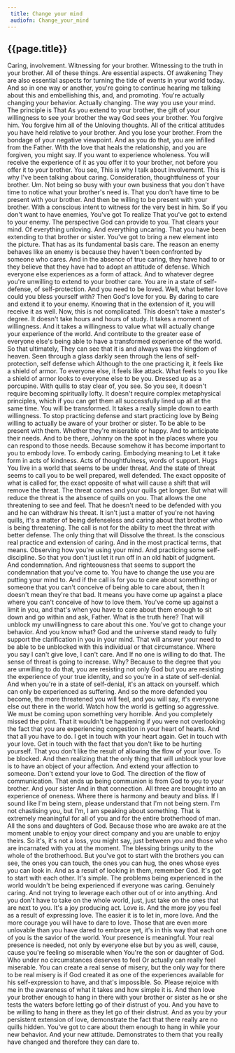 ```yaml
---
 title: Change your mind
 audiofn: Change_your_mind
---
```


## {{page.title}}

Caring, involvement. Witnessing for your brother. Witnessing to the
truth in your brother. All of these things. Are essential aspects. Of
awakening They are also essential aspects for turning the tide of events
in your world today. And so in one way or another, you're going to
continue hearing me talking about this and embellishing this, and, and
promoting. You're actually changing your behavior. Actually changing.
The way you use your mind. The principle is That As you extend to your
brother, the gift of your willingness to see your brother the way God
sees your brother. You forgive him. You forgive him all of the Unloving
thoughts. All of the critical attitudes you have held relative to your
brother. And you lose your brother. From the bondage of your negative
viewpoint. And as you do that, you are infilled from the Father. With
the love that heals the relationship, and you are forgiven, you might
say. If you want to experience wholeness. You will receive the
experience of it as you offer it to your brother, not before you offer
it to your brother. You see, This is why I talk about involvement. This
is why I've been talking about caring. Consideration, thoughtfulness of
your brother. Um. Not being so busy with your own business that you
don't have time to notice what your brother's need is. That you don't
have time to be present with your brother. And then be willing to be
present with your brother. With a conscious intent to witness for the
very best in him. So if you don't want to have enemies, You've got To
realize That you've got to extend to your enemy. The perspective God can
provide to you. That clears your mind. Of everything unloving. And
everything uncaring. That you have been extending to that brother or
sister. You've got to bring a new element into the picture. That has as
its fundamental basis care. The reason an enemy behaves like an enemy is
because they haven't been confronted by someone who cares. And in the
absence of true caring, they have had to or they believe that they have
had to adopt an attitude of defense. Which everyone else experiences as
a form of attack. And to whatever degree you're unwilling to extend to
your brother care. You are in a state of self-defense, of
self-protection. And you need to be loved. Well, what better love could
you bless yourself with? Then God's love for you. By daring to care and
extend it to your enemy. Knowing that in the extension of it, you will
receive it as well. Now, this is not complicated. This doesn't take a
master's degree. It doesn't take hours and hours of study. It takes a
moment of willingness. And it takes a willingness to value what will
actually change your experience of the world. And contribute to the
greater ease of everyone else's being able to have a transformed
experience of the world. So that ultimately, They can see that it is and
always was the kingdom of heaven. Seen through a glass darkly seen
through the lens of self-protection, self defense which Although to the
one practicing it, it feels like a shield of armor. To everyone else, it
feels like attack. What feels to you like a shield of armor looks to
everyone else to be you. Dressed up as a porcupine. With quills to stay
clear of, you see. So you see, it doesn't require becoming spiritually
lofty. It doesn't require complex metaphysical principles, which if you
can get them all successfully lined up all at the same time. You will be
transformed. It takes a really simple down to earth willingness. To stop
practicing defense and start practicing love by Being willing to
actually be aware of your brother or sister. To be able to be present
with them. Whether they're miserable or happy. And to anticipate their
needs. And to be there, Johnny on the spot in the places where you can
respond to those needs. Because somehow it has become important to you
to embody love. To embody caring. Embodying meaning to Let it take form
in acts of kindness. Acts of thoughtfulness, words of support. Hugs You
live in a world that seems to be under threat. And the state of threat
seems to call you to be well prepared, well defended. The exact opposite
of what is called for, the exact opposite of what will cause a shift
that will remove the threat. The threat comes and your quills get
longer. But what will reduce the threat is the absence of quills on you.
That allows the one threatening to see and feel. That he doesn't need to
be defended with you and he can withdraw his threat. It isn't just a
matter of you're not having quills, it's a matter of being defenseless
and caring about that brother who is being threatening. The call is not
for the ability to meet the threat with better defense. The only thing
that will Dissolve the threat. Is the conscious real practice and
extension of caring. And in the most practical terms, that means.
Observing how you're using your mind. And practicing some
self-discipline. So that you don't just let it run off in an old habit
of judgment. And condemnation. And righteousness that seems to support
the condemnation that you've come to. You have to change the use you are
putting your mind to. And if the call is for you to care about something
or someone that you can't conceive of being able to care about, then It
doesn't mean they're that bad. It means you have come up against a place
where you can't conceive of how to love them. You've come up against a
limit in you, and that's when you have to care about them enough to sit
down and go within and ask, Father. What is the truth here? That will
unblock my unwillingness to care about this one. You've got to change
your behavior. And you know what? God and the universe stand ready to
fully support the clarification in you in your mind. That will answer
your need to be able to be unblocked with this individual or that
circumstance. Where you say I can't give love, I can't care. And If no
one is willing to do that. The sense of threat is going to increase.
Why? Because to the degree that you are unwilling to do that, you are
resisting not only God but you are resisting the experience of your true
identity, and so you're in a state of self-denial. And when you're in a
state of self-denial, it's an attack on yourself. which can only be
experienced as suffering. And so the more defended you become, the more
threatened you will feel, and you will say, it's everyone else out there
in the world. Watch how the world is getting so aggressive. We must be
coming upon something very horrible. And you completely missed the
point. That it wouldn't be happening if you were not overlooking the
fact that you are experiencing congestion in your heart of hearts. And
that all you have to do. I get in touch with your heart again. Get in
touch with your love. Get in touch with the fact that you don't like to
be hurting yourself. That you don't like the result of allowing the flow
of your love. To be blocked. And then realizing that the only thing that
will unblock your love is to have an object of your affection. And
extend your affection to someone. Don't extend your love to God. The
direction of the flow of communication. That ends up being communion is
from God to you to your brother. And your sister And in that connection.
All three are brought into an experience of oneness. Where there is
harmony and beauty and bliss. If I sound like I'm being stern, please
understand that I'm not being stern. I'm not chastising you, but I'm, I
am speaking about something. That is extremely meaningful for all of you
and for the entire brotherhood of man. All the sons and daughters of
God. Because those who are awake are at the moment unable to enjoy your
direct company and you are unable to enjoy theirs. So it's, it's not a
loss, you might say, just between you and those who are incarnated with
you at the moment. The blessing brings unity to the whole of the
brotherhood. But you've got to start with the brothers you can see, the
ones you can touch, the ones you can hug, the ones whose eyes you can
look in. And as a result of looking in them, remember God. It's got to
start with each other. It's simple. The problems being experienced in
the world wouldn't be being experienced if everyone was caring.
Genuinely caring. And not trying to leverage each other out of or into
anything. And you don't have to take on the whole world, just, just take
on the ones that are next to you. It's a joy producing act. Love is. And
the more joy you feel as a result of expressing love. The easier it is
to let in, more love. And the more courage you will have to dare to
love. Those that are even more unlovable than you have dared to embrace
yet, it's in this way that each one of you is the savior of the world.
Your presence is meaningful. Your real presence is needed, not only by
everyone else but by you as well, cause, cause you're feeling so
miserable when You're the son or daughter of God. Who under no
circumstances deserves to feel Or actually can really feel miserable.
You can create a real sense of misery, but the only way for there to be
real misery is if God created it as one of the experiences available for
his self-expression to have, and that's impossible. So. Please rejoice
with me in the awareness of what it takes and how simple it is. And then
love your brother enough to hang in there with your brother or sister as
he or she tests the waters before letting go of their distrust of you.
And you have to be willing to hang in there as they let go of their
distrust. And as you by your persistent extension of love, demonstrate
the fact that there really are no quills hidden. You've got to care
about them enough to hang in while your new behavior. And your new
attitude. Demonstrates to them that you really have changed and
therefore they can dare to.

